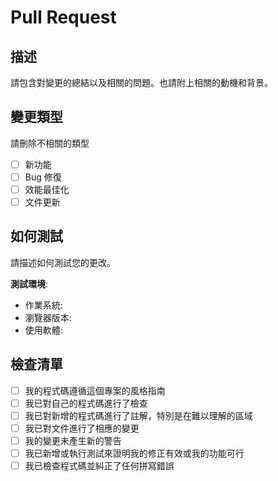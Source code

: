 # Pull Request

## 描述

請包含對變更的總結以及相關的問題。也請附上相關的動機和背景。

## 變更類型

請刪除不相關的類型

- [ ] 新功能
- [ ] Bug 修復
- [ ] 效能最佳化
- [ ] 文件更新

## 如何測試

請描述如何測試您的更改。

**測試環境**:

- 作業系統:
- 瀏覽器版本:
- 使用軟體:

## 檢查清單

- [ ] 我的程式碼遵循這個專案的風格指南
- [ ] 我已對自己的程式碼進行了檢查
- [ ] 我已對新增的程式碼進行了註解，特別是在難以理解的區域
- [ ] 我已對文件進行了相應的變更
- [ ] 我的變更未產生新的警告
- [ ] 我已新增或執行測試來證明我的修正有效或我的功能可行
- [ ] 我已檢查程式碼並糾正了任何拼寫錯誤
